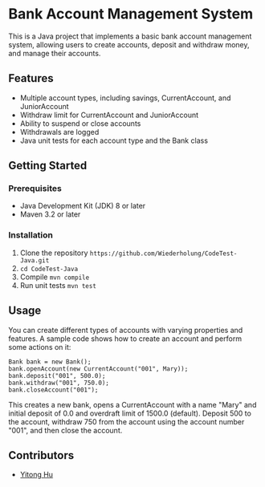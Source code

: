 # Bank Account Management System

This is a Java project that implements a basic bank account management system, allowing users to create accounts,
deposit and withdraw money, and manage their accounts.

## Features

- Multiple account types, including savings, CurrentAccount, and JuniorAccount
- Withdraw limit for CurrentAccount and JuniorAccount
- Ability to suspend or close accounts
- Withdrawals are logged
- Java unit tests for each account type and the Bank class

## Getting Started

### Prerequisites

- Java Development Kit (JDK) 8 or later
- Maven 3.2 or later

### Installation

1. Clone the repository `https://github.com/Wiederholung/CodeTest-Java.git`
2. `cd CodeTest-Java`
3. Compile `mvn compile`
4. Run unit tests `mvn test`

## Usage

You can create different types of accounts with varying properties and features. A sample code shows how to create an
account and perform some actions on it:

```
Bank bank = new Bank();
bank.openAccount(new CurrentAccount("001", Mary));
bank.deposit("001", 500.0);
bank.withdraw("001", 750.0);
bank.closeAccount("001");
```

This creates a new bank, opens a CurrentAccount with a name "Mary" and initial deposit of 0.0 and overdraft limit of
1500.0 (default). Deposit 500 to the account, withdraw 750 from the account using the account number "001", and then
close the account.

## Contributors

- [Yitong Hu](https://yitong-hu.metattri.com/)